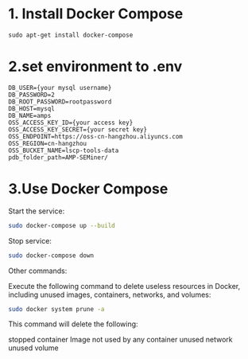 # 1. Install Docker Compose
```
sudo apt-get install docker-compose

```

# 2.set environment to .env
```
DB_USER={your mysql username}
DB_PASSWORD=2
DB_ROOT_PASSWORD=rootpassword
DB_HOST=mysql
DB_NAME=amps
OSS_ACCESS_KEY_ID={your access key}
OSS_ACCESS_KEY_SECRET={your secret key}
OSS_ENDPOINT=https://oss-cn-hangzhou.aliyuncs.com
OSS_REGION=cn-hangzhou
OSS_BUCKET_NAME=lscp-tools-data
pdb_folder_path=AMP-SEMiner/
```

# 3.Use Docker Compose

Start the service:
```bash
sudo docker-compose up --build
```
Stop service:
```bash
sudo docker-compose down
```

Other commands:

Execute the following command to delete useless resources in Docker, including unused images, containers, networks, and volumes:
```bash
sudo docker system prune -a
```
This command will delete the following:

stopped container
Image not used by any container
unused network
unused volume